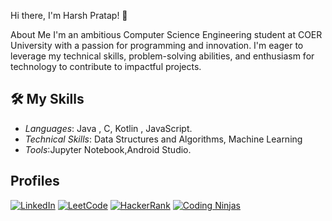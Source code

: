 Hi there, I'm Harsh Pratap! 👋

About Me
I'm an ambitious Computer Science Engineering student at COER University with a passion for programming and innovation. I'm eager to leverage my technical skills, problem-solving abilities, and enthusiasm for technology to contribute to impactful projects.

## 🛠 My Skills
- *Languages*: Java , C, Kotlin , JavaScript.
- *Technical Skills*: Data Structures and Algorithms, Machine Learning
- *Tools*:Jupyter Notebook,Android Studio.
 
## Profiles
[![LinkedIn](https://img.icons8.com/fluent/48/000000/linkedin.png)](https://www.linkedin.com/in/nikita-tewari-56999b249/)
[![LeetCode](https://img.icons8.com/external-tal-revivo-shadow-tal-revivo/48/000000/external-level-up-your-coding-skills-and-quickly-land-a-job-logo-shadow-tal-revivo.png)](https://leetcode.com/u/Nikita1822/)
[![HackerRank](https://img.icons8.com/external-tal-revivo-color-tal-revivo/48/000000/external-hackerrank-is-a-technology-company-that-focuses-on-competitive-programming-logo-color-tal-revivo.png)](https://www.hackerrank.com/profile/tewarinikita1008)
[![Coding Ninjas](https://img.icons8.com/color/48/000000/ninja-head.png)](https://www.naukri.com/code360/profile/Nikki_81)
